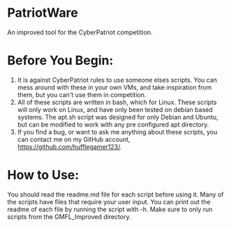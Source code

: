 # PatriotWare

An improved tool for the CyberPatriot competition.

# Before You Begin:

1. It is against CyberPatriot rules to use someone elses scripts. You can mess around with these in your own VMs, and take inspiration from them, but you can't use them in competition.
2. All of these scripts are written in bash, which for Linux. These scripts will only work on Linux, and have only been tested on debian based systems. The apt.sh script was designed for only Debian and Ubuntu, but can be modified to work with any pre configured apt directory.
3. If you find a bug, or want to ask me anything about these scripts, you can contact me on my GitHub account, https://github.com/hufflegamer123/.

# How to Use:

You should read the readme.md file for each script before using it. Many of the scripts have files that require your user input. You can print out the readme of each file by running the script with -h. Make sure to only run scripts from the GMFL_Improved directory.
